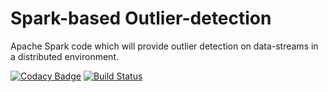 # Spark-based Outlier-detection

Apache Spark code which will provide outlier detection on data-streams in a distributed environment.

[![Codacy Badge](https://www.codacy.com/project/badge/9069624e46ac4d97bb19a34705f95965)](https://www.codacy.com)
[![Build Status](https://travis-ci.org/rug-ds-lab/SparkOutlierDetection.svg?branch=master)](https://travis-ci.org/rug-ds-lab/SparkOutlierDetection)